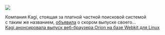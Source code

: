 <!--2025-03-09 12:36:07-->
<div class="yb">
  <div class="rss smaller1 habr"><img src="https://habrastorage.org/getpro/habr/upload_files/902/182/5f9/9021825f96f78e7ae8972fcdc6e5eb53.jpg" /><p>Компания Kagi, стоящая за&nbsp;платной частной поисковой системой с&nbsp;таким&nbsp;же названием, <a href="https://www.omgubuntu.co.uk/2025/03/kag-orion-web-browser-coming-to-linux" rel="noopener noreferrer nofollow">объявила</a> о&nbsp;скором выпуске своего... <br><a class="light" href="https://habr.com/ru/news/889308/?utm_source=habrahabr&utm_medium=rss&utm_campaign=889308">Kagi анонсировала выпуск веб-браузера Orion на базе Webkit для Linux</a></div>
</div>
